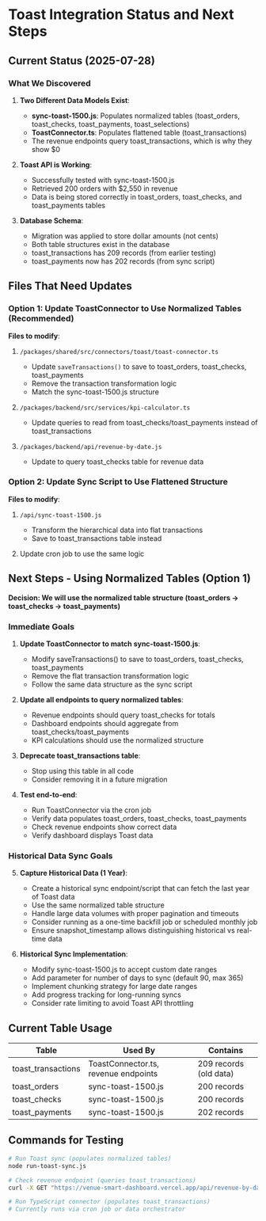 # Toast Integration Status and Next Steps

## Current Status (2025-07-28)

### What We Discovered

1. **Two Different Data Models Exist**:
   - **sync-toast-1500.js**: Populates normalized tables (toast_orders, toast_checks, toast_payments, toast_selections)
   - **ToastConnector.ts**: Populates flattened table (toast_transactions)
   - The revenue endpoints query toast_transactions, which is why they show $0

2. **Toast API is Working**:
   - Successfully tested with sync-toast-1500.js
   - Retrieved 200 orders with $2,550 in revenue
   - Data is being stored correctly in toast_orders, toast_checks, and toast_payments tables

3. **Database Schema**:
   - Migration was applied to store dollar amounts (not cents)
   - Both table structures exist in the database
   - toast_transactions has 209 records (from earlier testing)
   - toast_payments now has 202 records (from sync script)

## Files That Need Updates

### Option 1: Update ToastConnector to Use Normalized Tables (Recommended)

**Files to modify**:
1. `/packages/shared/src/connectors/toast/toast-connector.ts`
   - Update `saveTransactions()` to save to toast_orders, toast_checks, toast_payments
   - Remove the transaction transformation logic
   - Match the sync-toast-1500.js structure

2. `/packages/backend/src/services/kpi-calculator.ts`
   - Update queries to read from toast_checks/toast_payments instead of toast_transactions

3. `/packages/backend/api/revenue-by-date.js`
   - Update to query toast_checks table for revenue data

### Option 2: Update Sync Script to Use Flattened Structure

**Files to modify**:
1. `/api/sync-toast-1500.js`
   - Transform the hierarchical data into flat transactions
   - Save to toast_transactions table instead

2. Update cron job to use the same logic

## Next Steps - Using Normalized Tables (Option 1)

**Decision: We will use the normalized table structure (toast_orders → toast_checks → toast_payments)**

### Immediate Goals

1. **Update ToastConnector to match sync-toast-1500.js**:
   - Modify saveTransactions() to save to toast_orders, toast_checks, toast_payments
   - Remove the flat transaction transformation logic
   - Follow the same data structure as the sync script

2. **Update all endpoints to query normalized tables**:
   - Revenue endpoints should query toast_checks for totals
   - Dashboard endpoints should aggregate from toast_checks/toast_payments
   - KPI calculations should use the normalized structure

3. **Deprecate toast_transactions table**:
   - Stop using this table in all code
   - Consider removing it in a future migration

4. **Test end-to-end**:
   - Run ToastConnector via the cron job
   - Verify data populates toast_orders, toast_checks, toast_payments
   - Check revenue endpoints show correct data
   - Verify dashboard displays Toast data

### Historical Data Sync Goals

5. **Capture Historical Data (1 Year)**:
   - Create a historical sync endpoint/script that can fetch the last year of Toast data
   - Use the same normalized table structure
   - Handle large data volumes with proper pagination and timeouts
   - Consider running as a one-time backfill job or scheduled monthly job
   - Ensure snapshot_timestamp allows distinguishing historical vs real-time data

6. **Historical Sync Implementation**:
   - Modify sync-toast-1500.js to accept custom date ranges
   - Add parameter for number of days to sync (default 90, max 365)
   - Implement chunking strategy for large date ranges
   - Add progress tracking for long-running syncs
   - Consider rate limiting to avoid Toast API throttling

## Current Table Usage

| Table | Used By | Contains |
|-------|---------|----------|
| toast_transactions | ToastConnector.ts, revenue endpoints | 209 records (old data) |
| toast_orders | sync-toast-1500.js | 200 records |
| toast_checks | sync-toast-1500.js | 200 records |
| toast_payments | sync-toast-1500.js | 202 records |

## Commands for Testing

```bash
# Run Toast sync (populates normalized tables)
node run-toast-sync.js

# Check revenue endpoint (queries toast_transactions)
curl -X GET "https://venue-smart-dashboard.vercel.app/api/revenue-by-date?date=2025-07-28" -H "Authorization: Bearer $CRON_SECRET"

# Run TypeScript connector (populates toast_transactions)
# Currently runs via cron job or data orchestrator
```